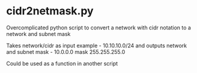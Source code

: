 # cidr2netmask.py
Overcomplicated python script to convert a network with cidr notation to a network and subnet mask

Takes network/cidr as input example - 10.10.10.0/24 and outputs network and subnet mask - 10.0.0.0 mask 255.255.255.0   

Could be used as a function in another script 
